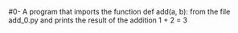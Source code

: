 #0- A program that imports the function def add(a, b): from the file add_0.py and prints the result of the addition 1 + 2 = 3
